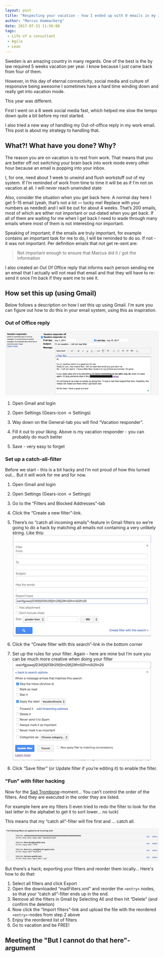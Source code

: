 ```yaml
---
layout: post
title: "Respecting your vacation - how I ended up with 0 emails in my inbox after 4 weeks vacation"
author: "Marcus Hammarberg"
date: 2017-07-31 11:56:08
tags:
 - Life of a consultant
 - Agile
 - Lean
---
```


Sweden is an amazing country in many regards. One of the best is the by law required 5 weeks vacation per year. I know because I just came back from four of them. 

However, in this day of eternal connectivity, social media and culture of responsive being awesome I sometimes have a hard time winding down and really get into vacation mode. 

This year was different. 

First I went on a 8 week social media fast, which helped me slow the tempo down quite a bit before my rest started. 

I also tried a new way of handling my Out-of-office reply in my work email. This post is about my strategy to handling that.

<a name='more'></a>

## What?! What have you done? Why?

The reason you are on vacation is to rest from work. That means that you are better off not switching your brain back into work mode every other hour because an email is popping into your inbox. 

I, for one, need about 1 week to unwind and flush workstuff out of my system. If I’m reminded of work from time to time it will be as if I'm not on vacation at all. I will never reach unwinded state 

Also, consider the situation when you get back here. A normal day here I get 5-15 email (yeah, that’s not a lot — lucky me! Replace with your numbers as needed) and I will be out for about 4 weeks. That’s 200 emails, most of which are either not important or out-dated when you get back. If all of them are waiting for me when I get back I need to wade through many emails where most of them is not interesting nor important. 

Speaking of important; if the emails are truly important, for example contains an important task for me to do, I will be reminded to do so. If not - it was not important. Per definition emails that not get re-sent are:

> Not important enough to ensure that Marcus did it / got the information 

I also created an Out Of Office reply that informs each person sending me an email that I actually will not read that email and that they will have to re-send it once I’m back if they want me to see it.

## How set this up (using Gmail)

Below follows a description on how I set this up using Gmail. I'm sure you can figure out how to do this in your email system, using this as inspiration.

### Out of Office reply

![Out of office settings](/img/ooo.png)

1. Open Gmail and login

2. Open Settings (Gears-icon -> Settings)

3. Way down on the General-tab you will find “Vacation responder”. 

4. Fill it out to your liking. Above is my vacation responder - you can probably do much better

5. Save - very easy to forget

### Set up a catch-all-filter

Before we start - this is a bit hacky and I’m not proud of how this turned out… But it will work for me and for now. 

1. Open Gmail and login 

2. Open Settings (Gears-icon -> Settings)
3. Go to the “Filters and Blocked Addresses”-tab
4. Click the “Create a new filter”-link.
5. There’s no “catch all incoming emails”-feature in Gmail filters so we’re going to do a hack by matching all emails not containing a very unlikely string. Like this:
   ![Creating a catch all filter](/img/catchAllFilter.jpg)
6. Click the “Create filter with this search”-link in the bottom corner
7. Set up the rules for your filter. Again - here are mine but I’m sure you can be much more creative when doing your filter
   ![Creating the filter](img/creatingFilter.jpg)
8. Click “Save filter” (or Update filter if you’re editing it) to enable the filter. 

### "Fun" with filter hacking

Now for the [Sad Trombone](https://sadtrombone.com/?autoplay=true)-moment… You can’t control the order of the filters. And they are executed in the order they are listed. 

For example here are my filters (I even tried to redo the filter to look for the last letter in the alphabet to get it to sort lower… no luck) 

This means that my “catch all”-filter will fire first and … catch all. 

![A catch all filter that is too catchy](/img/filterOrdering.jpg)

But there’s a hack; exporting your filters and reorder them locally… Here's how to do that: 

1. Select all filters and click Export
2. Open the downloaded “mailFilters.xml” and reorder the `<entry>` nodes, so that your “catch all”-filter ends up in the end.
3. Remove all the filters in Gmail by Selecting All and then hit “Delete” (and confirm the deletion)
4. Now click the “Import filters”-link and upload the file with the reordered `<entry>`-nodes from step 2 above
5. Enjoy the reordered list of filters
6. Go to vacation and be FREE!

## Meeting the "But I cannot do that here"-argument